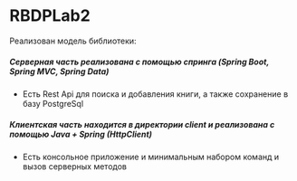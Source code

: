 # RBDPLab2

Реализован модель библиотеки:
##### Серверная часть реализована с помощью спринга (Spring Boot, Spring MVC, Spring Data) 
  - Есть Rest Api для поиска и добавления книги, а также сохранение в базу PostgreSql
##### Клиентская часть находится в директории client и реализована с помощью Java + Spring (HttpClient)
  - Есть консольное приложение и минимальным набором команд и вызов серверных методов
